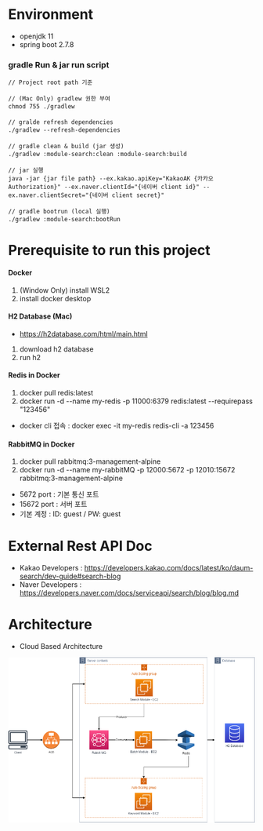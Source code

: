 # Environment
- openjdk 11
- spring boot 2.7.8

### gradle Run & jar run script

```
// Project root path 기준

// (Mac Only) gradlew 권한 부여
chmod 755 ./gradlew

// gralde refresh dependencies
./gradlew --refresh-dependencies

// gradle clean & build (jar 생성)
./gradlew :module-search:clean :module-search:build

// jar 실행
java -jar {jar file path} --ex.kakao.apiKey="KakaoAK {카카오 Authorization}" --ex.naver.clientId="{네이버 client id}" --ex.naver.clientSecret="{네이버 client secret}"

// gradle bootrun (local 실행)
./gradlew :module-search:bootRun

```

# Prerequisite to run this project

#### Docker

1. (Window Only) install WSL2
2. install docker desktop

#### H2 Database (Mac)

- https://h2database.com/html/main.html

1. download h2 database
2. run h2

#### Redis in Docker

1. docker pull redis:latest
2. docker run -d --name my-redis -p 11000:6379 redis:latest --requirepass "123456"

- docker cli 접속 : docker exec -it my-redis redis-cli
  -a 123456

#### RabbitMQ in Docker

1. docker pull rabbitmq:3-management-alpine
2. docker run -d --name my-rabbitMQ -p 12000:5672 -p 12010:15672 rabbitmq:3-management-alpine

- 5672 port : 기본 통신 포트
- 15672 port : 서버 포트
- 기본 계정 : ID: guest / PW: guest

# External Rest API Doc

- Kakao Developers : https://developers.kakao.com/docs/latest/ko/daum-search/dev-guide#search-blog
- Naver Developers : https://developers.naver.com/docs/serviceapi/search/blog/blog.md

# Architecture

- Cloud Based Architecture

<img src="cloud_based_architecture.png" alt="아키텍처">